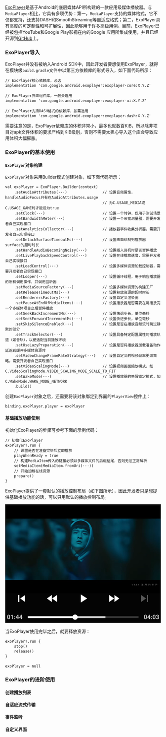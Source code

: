 [ExoPlayer](https://developer.android.google.cn/codelabs/exoplayer-intro#0)是基于Android的底层媒体API所构建的一款应用级媒体播放器。与`MediaPlayer`相比，它具有多项优势：第一，`MediaPlayer`支持的媒体格式，它不仅都支持，还支持DASH和SmoothStreaming等自适应格式；第二，ExoPlayer具有高度的可定制性和可扩展性，因此能够用于许多高级用例。目前，ExoPlayer已经被包括YouTube和Google Play影视在内的Google 应用所集成使用，并且已经开源到[GitHub](https://github.com/google/ExoPlayer)上。

### ExoPlayer导入

ExoPlayer并没有被纳入Android SDK中，因此开发者要想使用ExoPlayer，就得在模块级`build.gradle`文件中以第三方依赖库的形式导入，如下面代码所示：

```
// ExoPlayer核心依赖库，必选
implementation 'com.google.android.exoplayer:exoplayer-core:X.Y.Z'

// ExoPlayer界面组件库，一般会选用
implementation 'com.google.android.exoplayer:exoplayer-ui:X.Y.Z'

// ExoPlayer支持DASH格式的依赖库，按需选用
implementation 'com.google.android.exoplayer:exoplayer-dash:X.Y.Z'
```

需要注意的是，ExoPlayer依赖库的体积非常小，最多也就数百KiB，所以除非项目对apk文件体积的要求严格到KiB级别，否则不需要太担心导入这个库会导致应用体积大幅膨胀。

### ExoPlayer的基本使用

#### `ExoPlayer`对象构建

`ExoPlayer`对象采用Builder模式创建对象，如下面代码所示：

```
val exoPlayer = ExoPlayer.Builder(context)
    .setAudioAttributes(···)                // 设置音频属性，handleAudioFocus只有在AudioAttributes.usage
                                            // 为C.USAGE_MEDIA或C.USAGE_GAME时才能设为true
    .setClock(···)                          // 设置一个时钟，仅用于测试场景
    .setBandwidthMeter(···)                 // 设置一个带宽测量器，需要开发者自己实现接口
    .setAnalyticsCollector(···)             // 播放器事件收集分析器，需要开发者自己实现接口
    .setDetachSurfaceTimeoutMs(···)         // 设置画面绘制到播放器surface的超时时长
    .setHandleAudioBecomingNoisy(···)       // 设置插入耳机时是否暂停播放
    .setLivePlaybackSpeedControl(···)       // 设置在线播放速度，需要开发者自己实现接口
    .setLoadControl(···)                    // 设置多媒体资源加载控制器，需要开发者自己实现接口
    .setLooper(···)                         // 设置循环线程，用于响应播放器的所有调用操作，并调用监听器
    .setMediaSourceFactory(···)             // 设置多媒体资源的构建工厂
    .setReleaseTimeoutMs(···)               // 设置释放资源的超时时长
    .setRenderersFactory(···)               // 设置自定义渲染器
    .setPauseAtEndOfMediaItems(···)         // 设置播放器是否需要在每播放完一个多媒体项目之后暂停播放
    .setSeekBackIncrementMs(···)            // 设置快退步长，单位毫秒
    .setSeekForwardIncrementMs(···)         // 设置快进步长，单位毫秒
    .setSkipSilenceEnabled(···)             // 设置是否在播放音频流时跳过静默的部分
    .setTrackSelector(···)                  // 设置具备特定配置属性的播放轨道（如音轨），以便适配当前播放环境
    .setUseLazyPreparation(···)             // 设置是否将播放器加载准备动作延迟到缓冲多媒体资源时
    .setVideoChangeFrameRateStrategy(···)   // 设置自定义的视频帧率更改策略，需要开发者自己实现接口
    .setVideoScalingMode(···)               // 设置视频画面缩放模式，如C.VideoScalingMode.VIDEO_SCALING_MODE_SCALE_TO_FIT
    .setWakeMode(···)                       // 设置播放器的唤醒锁定模式，如C.WakeMode.WAKE_MODE_NETWORK
    .build()
```

创建`ExoPlayer`对象之后，还需要将该对象绑定到界面的`PlayerView`控件上：

```
binding.exoPlayer.player = exoPlayer
```

#### 基础播放功能使用

初始化ExoPlayer的步骤可参考下面的示例代码：

```
// 初始化ExoPlayer
exoPlayer?.run {
    // 设置是否在准备完毕后立即播放
    playWhenReady = true
    // 构建MediaItem传入的链接必须以多媒体文件的后缀结尾，否则无法正常解析
    setMediaItem(MediaItem.fromUri(···))
    // 开始加载在线资源
    prepare()
}
```

ExoPlayer提供了一套默认的播放控制布局（如下图所示），因此开发者只是想提供基础播放功能的话，可以只用默认的播放控制布局。

![](pics/exo1.png)

当ExoPlayer使用完毕之后，就要释放资源：

```
exoPlayer?.run {
    stop()
    release()
}

exoPlayer = null
```

### ExoPlayer的进阶使用

#### 创建播放列表

#### 自适应流式传输

#### 事件监听

#### 自定义界面